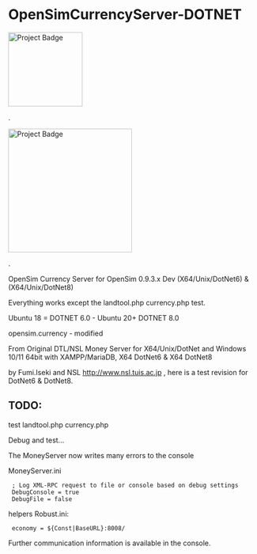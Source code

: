 # OpenSimCurrencyServer-DOTNET

<img src="https://ci.appveyor.com/api/projects/status/32r7s2skrgm9ubva?svg=true" alt="Project Badge" width="150">

.

<img src="https://i.pinimg.com/originals/34/2e/6d/342e6d8b1ef0a4ff9ae8853284047266.jpg" alt="Project Badge" width="250">

.

OpenSim Currency Server for OpenSim 0.9.3.x Dev (X64/Unix/DotNet6) & (X64/Unix/DotNet8)

Everything works except the landtool.php currency.php test.

Ubuntu 18 = DOTNET 6.0 - Ubuntu 20+ DOTNET 8.0

opensim.currency - modified

From Original DTL/NSL Money Server for X64/Unix/DotNet and Windows 10/11 64bit with XAMPP/MariaDB, X64 DotNet6 & X64 DotNet8

by Fumi.Iseki and NSL http://www.nsl.tuis.ac.jp , here is a test revision for DotNet6 & DotNet8.

## TODO: 
test landtool.php currency.php

Debug and test...

The MoneyServer now writes many errors to the console

MoneyServer.ini

     ; Log XML-RPC request to file or console based on debug settings
     DebugConsole = true
     DebugFile = false

helpers Robust.ini:

     economy = ${Const|BaseURL}:8008/

Further communication information is available in the console.
